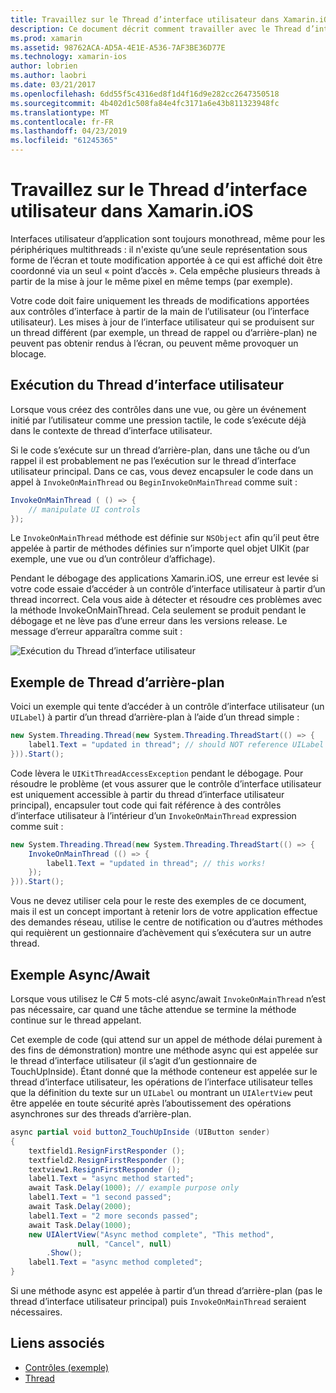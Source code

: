 ```yaml
---
title: Travaillez sur le Thread d’interface utilisateur dans Xamarin.iOS
description: Ce document décrit comment travailler avec le Thread d’interface utilisateur dans Xamarin.iOS. Il traite de l’exécution de thread de l’interface utilisateur, fournit un exemple de thread d’arrière-plan et examine async/await.
ms.prod: xamarin
ms.assetid: 98762ACA-AD5A-4E1E-A536-7AF3BE36D77E
ms.technology: xamarin-ios
author: lobrien
ms.author: laobri
ms.date: 03/21/2017
ms.openlocfilehash: 6dd55f5c4316ed8f1d4f16d9e282cc2647350518
ms.sourcegitcommit: 4b402d1c508fa84e4fc3171a6e43b811323948fc
ms.translationtype: MT
ms.contentlocale: fr-FR
ms.lasthandoff: 04/23/2019
ms.locfileid: "61245365"
---
```

# <a name="working-with-the-ui-thread-in-xamarinios"></a>Travaillez sur le Thread d’interface utilisateur dans Xamarin.iOS

Interfaces utilisateur d’application sont toujours monothread, même pour les périphériques multithreads : il n'existe qu’une seule représentation sous forme de l’écran et toute modification apportée à ce qui est affiché doit être coordonné via un seul « point d’accès ». Cela empêche plusieurs threads à partir de la mise à jour le même pixel en même temps (par exemple).

Votre code doit faire uniquement les threads de modifications apportées aux contrôles d’interface à partir de la main de l’utilisateur (ou l’interface utilisateur). Les mises à jour de l’interface utilisateur qui se produisent sur un thread différent (par exemple, un thread de rappel ou d’arrière-plan) ne peuvent pas obtenir rendus à l’écran, ou peuvent même provoquer un blocage.

## <a name="ui-thread-execution"></a>Exécution du Thread d’interface utilisateur

Lorsque vous créez des contrôles dans une vue, ou gère un événement initié par l’utilisateur comme une pression tactile, le code s’exécute déjà dans le contexte de thread d’interface utilisateur.

Si le code s’exécute sur un thread d’arrière-plan, dans une tâche ou d’un rappel il est probablement ne pas l’exécution sur le thread d’interface utilisateur principal. Dans ce cas, vous devez encapsuler le code dans un appel à `InvokeOnMainThread` ou `BeginInvokeOnMainThread` comme suit :

```csharp
InvokeOnMainThread ( () => {
    // manipulate UI controls
});
```

Le `InvokeOnMainThread` méthode est définie sur `NSObject` afin qu’il peut être appelée à partir de méthodes définies sur n’importe quel objet UIKit (par exemple, une vue ou d’un contrôleur d’affichage).

Pendant le débogage des applications Xamarin.iOS, une erreur est levée si votre code essaie d’accéder à un contrôle d’interface utilisateur à partir d’un thread incorrect. Cela vous aide à détecter et résoudre ces problèmes avec la méthode InvokeOnMainThread. Cela seulement se produit pendant le débogage et ne lève pas d’une erreur dans les versions release. Le message d’erreur apparaîtra comme suit :

 ![](ui-thread-images/image10.png "Exécution du Thread d’interface utilisateur")

 <a name="Background_Thread_Example" />


## <a name="background-thread-example"></a>Exemple de Thread d’arrière-plan

Voici un exemple qui tente d’accéder à un contrôle d’interface utilisateur (un `UILabel`) à partir d’un thread d’arrière-plan à l’aide d’un thread simple :

```csharp
new System.Threading.Thread(new System.Threading.ThreadStart(() => {
    label1.Text = "updated in thread"; // should NOT reference UILabel on background thread!
})).Start();
```

Code lèvera le `UIKitThreadAccessException` pendant le débogage. Pour résoudre le problème (et vous assurer que le contrôle d’interface utilisateur est uniquement accessible à partir du thread d’interface utilisateur principal), encapsuler tout code qui fait référence à des contrôles d’interface utilisateur à l’intérieur d’un `InvokeOnMainThread` expression comme suit :

```csharp
new System.Threading.Thread(new System.Threading.ThreadStart(() => {
    InvokeOnMainThread (() => {
        label1.Text = "updated in thread"; // this works!
    });
})).Start();
```

Vous ne devez utiliser cela pour le reste des exemples de ce document, mais il est un concept important à retenir lors de votre application effectue des demandes réseau, utilise le centre de notification ou d’autres méthodes qui requièrent un gestionnaire d’achèvement qui s’exécutera sur un autre thread.

 <a name="Async_Await_Example" />


## <a name="asyncawait-example"></a>Exemple Async/Await

Lorsque vous utilisez le C# 5 mots-clé async/await `InvokeOnMainThread` n’est pas nécessaire, car quand une tâche attendue se termine la méthode continue sur le thread appelant.

Cet exemple de code (qui attend sur un appel de méthode délai purement à des fins de démonstration) montre une méthode async qui est appelée sur le thread d’interface utilisateur (il s’agit d’un gestionnaire de TouchUpInside). Étant donné que la méthode conteneur est appelée sur le thread d’interface utilisateur, les opérations de l’interface utilisateur telles que la définition du texte sur un `UILabel` ou montrant un `UIAlertView` peut être appelée en toute sécurité après l’aboutissement des opérations asynchrones sur des threads d’arrière-plan.

```csharp
async partial void button2_TouchUpInside (UIButton sender)
{
    textfield1.ResignFirstResponder ();
    textfield2.ResignFirstResponder ();
    textview1.ResignFirstResponder ();
    label1.Text = "async method started";
    await Task.Delay(1000); // example purpose only
    label1.Text = "1 second passed";
    await Task.Delay(2000);
    label1.Text = "2 more seconds passed";
    await Task.Delay(1000);
    new UIAlertView("Async method complete", "This method", 
               null, "Cancel", null)
        .Show();
    label1.Text = "async method completed";
}
```

Si une méthode async est appelée à partir d’un thread d’arrière-plan (pas le thread d’interface utilisateur principal) puis `InvokeOnMainThread` seraient nécessaires.


## <a name="related-links"></a>Liens associés

- [Contrôles (exemple)](https://developer.xamarin.com/samples/Controls/)
- [Thread](~/ios/app-fundamentals/threading.md)
